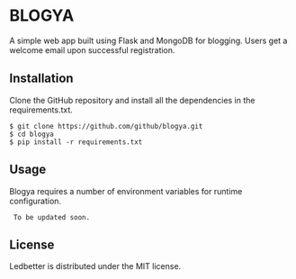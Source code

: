 # BLOGYA
A simple web app built using Flask and MongoDB for blogging. Users get a welcome email upon successful registration.

## Installation

Clone the GitHub repository and install all the dependencies in the requirements.txt.

```
$ git clone https://github.com/github/blogya.git
$ cd blogya
$ pip install -r requirements.txt
```

## Usage

Blogya requires a number of environment variables for runtime configuration. 

``` To be updated soon.```



## License 

Ledbetter is distributed under the MIT license.
